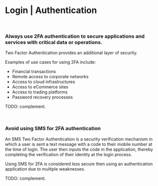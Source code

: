 # Login | Authentication

<br>


### Always use 2FA authentication to secure applications and services with critical data or operations.

Two Factor Authentication provides an additional layer of security.

Examples of use cases for using 2FA include:
- Financial transactions
- Remote access to corporate networks
- Access to cloud infrastructures
- Access to eCommerce sites
- Access to trading platforms
- Password recovery processes

TODO: complement.

<br>


### Avoid using SMS for 2FA authentication

An SMS Two Factor Authentication is a security verification mechanism in which a user is sent a text message with a code to their mobile number at the time of login. The user then inputs the
code in the application, thereby completing the verification of their identity at the login process.

Using SMS for 2FA is considered less secure then using an authentication application due to multiple weaknesses.

TODO: complement.

<br>


